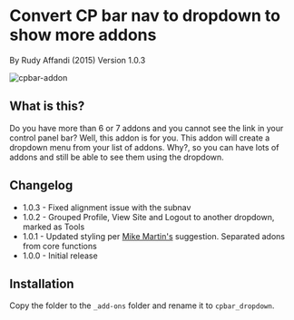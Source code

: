 # Convert CP bar nav to dropdown to show more addons
By Rudy Affandi (2015)
Version 1.0.3

![cpbar-addon](https://cloud.githubusercontent.com/assets/1151181/8511919/45ec1166-2301-11e5-99c2-58dda6d72717.gif)

## What is this?
Do you have more than 6 or 7 addons and you cannot see the link in your control panel bar? Well, this addon is for you.
This addon will create a dropdown menu from your list of addons. Why?, so you can have lots of addons and still be able to see them using the dropdown.

## Changelog
- 1.0.3 - Fixed alignment issue with the subnav
- 1.0.2 - Grouped Profile, View Site and Logout to another dropdown, marked as Tools
- 1.0.1 - Updated styling per [Mike Martin's](https://github.com/mikemartin) suggestion. Separated adons from core functions
- 1.0.0 - Initial release

## Installation
Copy the folder to the `_add-ons` folder and rename it to `cpbar_dropdown`.
